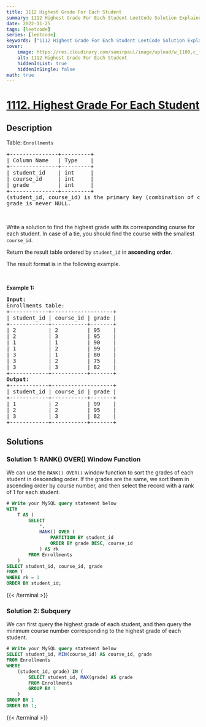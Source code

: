 ```yaml
---
title: 1112 Highest Grade For Each Student
summary: 1112 Highest Grade For Each Student LeetCode Solution Explained
date: 2022-11-25
tags: [leetcode]
series: [leetcode]
keywords: ["1112 Highest Grade For Each Student LeetCode Solution Explained in all languages", "1112 Highest Grade For Each Student", "LeetCode", "leetcode solution in Python3 C++ Java Go PHP Ruby Swift TypeScript Rust C# JavaScript C", "GeeksforGeeks", "InterviewBit", "Coding Ninjas", "HackerRank", "HackerEarth", "CodeChef", "TopCoder", "AlgoExpert", "freeCodeCamp", "Codeforces", "GitHub", "AtCoder", "Samir Paul"]
cover:
    image: https://res.cloudinary.com/samirpaul/image/upload/w_1100,c_fit,co_rgb:FFFFFF,l_text:Arial_75_bold:1112 Highest Grade For Each Student - Solution Explained/problem-solving.webp
    alt: 1112 Highest Grade For Each Student
    hiddenInList: true
    hiddenInSingle: false
math: true
---
```



# [1112. Highest Grade For Each Student](https://leetcode.com/problems/highest-grade-for-each-student)


## Description

<p>Table: <code>Enrollments</code></p>

<pre>
+---------------+---------+
| Column Name   | Type    |
+---------------+---------+
| student_id    | int     |
| course_id     | int     |
| grade         | int     |
+---------------+---------+
(student_id, course_id) is the primary key (combination of columns with unique values) of this table.
grade is never NULL.
</pre>

<p>&nbsp;</p>

<p>Write a solution to find the highest grade with its corresponding course for each student. In case of a tie, you should find the course with the smallest <code>course_id</code>.</p>

<p>Return the result table ordered by <code>student_id</code> in <strong>ascending order</strong>.</p>

<p>The&nbsp;result format is in the following example.</p>

<p>&nbsp;</p>
<p><strong class="example">Example 1:</strong></p>

<pre>
<strong>Input:</strong> 
Enrollments table:
+------------+-------------------+
| student_id | course_id | grade |
+------------+-----------+-------+
| 2          | 2         | 95    |
| 2          | 3         | 95    |
| 1          | 1         | 90    |
| 1          | 2         | 99    |
| 3          | 1         | 80    |
| 3          | 2         | 75    |
| 3          | 3         | 82    |
+------------+-----------+-------+
<strong>Output:</strong> 
+------------+-------------------+
| student_id | course_id | grade |
+------------+-----------+-------+
| 1          | 2         | 99    |
| 2          | 2         | 95    |
| 3          | 3         | 82    |
+------------+-----------+-------+
</pre>

## Solutions

### Solution 1: RANK() OVER() Window Function

We can use the `RANK() OVER()` window function to sort the grades of each student in descending order. If the grades are the same, we sort them in ascending order by course number, and then select the record with a rank of $1$ for each student.

<!-- tabs:start -->

```sql
# Write your MySQL query statement below
WITH
    T AS (
        SELECT
            *,
            RANK() OVER (
                PARTITION BY student_id
                ORDER BY grade DESC, course_id
            ) AS rk
        FROM Enrollments
    )
SELECT student_id, course_id, grade
FROM T
WHERE rk = 1
ORDER BY student_id;
```
{{< /terminal >}}

<!-- tabs:end -->

### Solution 2: Subquery

We can first query the highest grade of each student, and then query the minimum course number corresponding to the highest grade of each student.

<!-- tabs:start -->

```sql
# Write your MySQL query statement below
SELECT student_id, MIN(course_id) AS course_id, grade
FROM Enrollments
WHERE
    (student_id, grade) IN (
        SELECT student_id, MAX(grade) AS grade
        FROM Enrollments
        GROUP BY 1
    )
GROUP BY 1
ORDER BY 1;
```
{{< /terminal >}}

<!-- tabs:end -->

<!-- end -->
